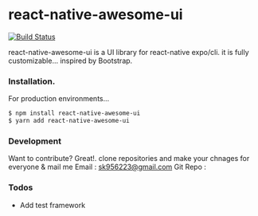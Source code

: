 # react-native-awesome-ui

[![Build Status](https://travis-ci.org/joemccann/dillinger.svg?branch=master)](https://travis-ci.org/joemccann/dillinger)

react-native-awesome-ui is a UI library for react-native expo/cli. it is fully customizable... inspired by Bootstrap.

### Installation.

For production environments...

```sh
$ npm install react-native-awesome-ui
$ yarn add react-native-awesome-ui
```

### Development

Want to contribute? Great!.
clone repositories and make your chnages for everyone & mail me
Email : sk956223@gmail.com
Git Repo :

### Todos

- Add test framework
